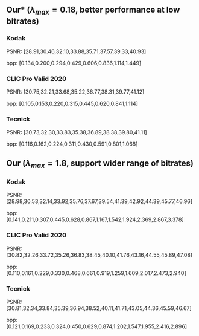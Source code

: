 ## Our* ($\lambda_{max} = 0.18$, better performance at low bitrates)

### Kodak

PSNR: [28.91,30.46,32.10,33.88,35.71,37.57,39.33,40.93]

bpp: [0.134,0.200,0.294,0.429,0.606,0.836,1.114,1.449]


### CLIC Pro Valid 2020

PSNR: [30.75,32.21,33.68,35.22,36.77,38.31,39.77,41.12]

bpp: [0.105,0.153,0.220,0.315,0.445,0.620,0.841,1.114]

### Tecnick

PSNR: [30.73,32.30,33.83,35.38,36.89,38.38,39.80,41.11]

bpp: [0.116,0.162,0.224,0.311,0.430,0.591,0.801,1.068]

## Our ($\lambda_{max} = 1.8$, support wider range of bitrates)

### Kodak

PSNR: [28.98,30.53,32.14,33.92,35.76,37.67,39.54,41.39,42.92,44.39,45.77,46.96]

bpp: [0.141,0.211,0.307,0.445,0.628,0.867,1.167,1.542,1.924,2.369,2.867,3.378]

### CLIC Pro Valid 2020

PSNR: [30.82,32.26,33.72,35.26,36.83,38.45,40.10,41.76,43.16,44.55,45.89,47.08]

bpp: [0.110,0.161,0.229,0.330,0.468,0.661,0.919,1.259,1.609,2.017,2.473,2.940]

### Tecnick

PSNR: [30.81,32.34,33.84,35.39,36.94,38.52,40.11,41.71,43.05,44.36,45.59,46.67]

bpp: [0.121,0.169,0.233,0.324,0.450,0.629,0.874,1.202,1.547,1.955,2.416,2.896]
